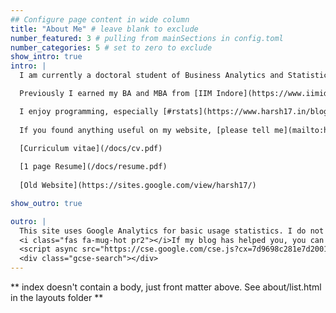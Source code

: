 ```yaml
---
## Configure page content in wide column
title: "About Me" # leave blank to exclude
number_featured: 3 # pulling from mainSections in config.toml
number_categories: 5 # set to zero to exclude
show_intro: true
intro: |
  I am currently a doctoral student of Business Analytics and Statistics at the Haslam College of Business, [the University of Tennessee](https://haslam.utk.edu/business-analytics-statistics), under the supervision of [Prof ChuanRen Liu](https://datamining.utk.edu/).

  Previously I earned my BA and MBA from [IIM Indore](https://www.iimidr.ac.in/academic-programmes/five-year-integrated-programme-in-management-ipm/) in April 2021. I was also an [ERASMUS+](https://ec.europa.eu/programmes/erasmus-plus/node_en) scholar at the [University of Latvia](https://www.lu.lv/en/) between Feb-Jun 2019. I completed my schooling at [Sainik School Tilaiya](https://www.sainikschooltilaiya.org/) in 2016.

  I enjoy programming, especially [#rstats](https://www.harsh17.in/blog/r/). In my free time, I [read books](https://www.goodreads.com/review/list/66858367-harshvardhan?shelf=%23ALL%23), participate in adventure sports, and lift my spirits with Calvin and Hobbes. [Spotify](https://open.spotify.com/user/6z25jqql0glx8o5aqhp8xkumr) has boosted how much I listen to music; my playlist of [Classical Hindi Music](https://open.spotify.com/playlist/2n6mpS4UvR3bXIpF1mrTFX?si=1ff29dd310e44d8f) is popular on Spotify.
  
  If you found anything useful on my website, [please tell me](mailto:hello@harsh17.in).

  [Curriculum vitae](/docs/cv.pdf)
  
  [1 page Resume](/docs/resume.pdf)
  
  [Old Website](https://sites.google.com/view/harsh17/)

show_outro: true

outro: |
  This site uses Google Analytics for basic usage statistics. I do not collect any personal information. If you want to opt-out of Google Analytics tracking, please install the [Google Analytics Opt-out Add-on](https://tools.google.com/dlpage/gaoptout) for your browser.
  <i class="fas fa-mug-hot pr2"></i>If my blog has helped you, you can [buy me a coffee](https://www.buymeacoffee.com/harsh17)!
  <script async src="https://cse.google.com/cse.js?cx=7d9698c281e7d2001"></script>
  <div class="gcse-search"></div>
---
```


\*\* index doesn't contain a body, just front matter above. See about/list.html in the layouts folder \*\*
